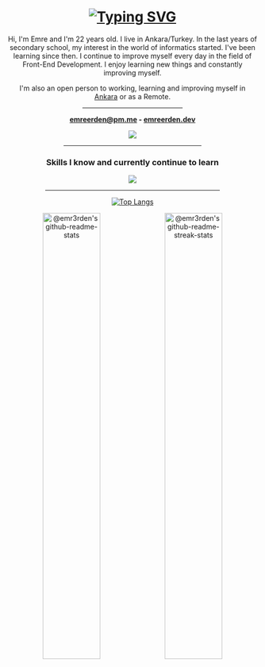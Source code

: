 <div align="center">

<h1><a href="https://git.io/typing-svg"><img src="https://readme-typing-svg.demolab.com?font=Heebo&weight=500&size=34&duration=2500&pause=1000&color=F472B6&center=true&vCenter=true&width=435&lines=Hi+there+%F0%9F%91%8B;I'm+Emre+Erden;I'm+a+Front-End+Developer" alt="Typing SVG" /></a></h1>

<p>Hi, I'm Emre and I'm 22 years old. I live in Ankara/Turkey. In the last years of secondary school, my interest in the world of informatics started. I've been learning since then. I continue to improve myself every day in the field of Front-End Development. I enjoy learning new things and constantly improving myself.</p>

<p>I'm also an open person to working, learning and improving myself in <a href="https://goo.gl/maps/cadu4sCBbzi4B6F98" target="_blank" rel="noreferrer">Ankara</a> or as a Remote.</p>
  
<hr width="40%">
  
<p align="center">
  <b><p><a href="mailto:emreerden@pm.me">emreerden@pm.me</a> - <a href="https://emreerden.dev/" target="_blank" rel="noreferrer">emreerden.dev</a></p></b>
  <a href="https://skillicons.dev">
    <img src="https://skillicons.dev/icons?i=linkedin,codepen,twitter,instagram" />
  </a>
</p>

<hr width="55%">
  
<p align="center">
  <h3>Skills I know and currently continue to learn</h3>
  <a href="https://skillicons.dev">
    <img src="https://skillicons.dev/icons?i=html,css,sass,bootstrap,tailwindcss,js,vue,git" />
  </a>
</p>

<hr width="70%">

<p></p>

[![Top Langs](https://github-readme-stats.vercel.app/api/top-langs/?username=emr3rden&layout=compact&theme=midnight-purple&hide_border=true)](https://github.com/emr3rden)

<a href="https://github.com/emr3rden?tab=repositories"><img src="https://github-readme-stats-one-bice.vercel.app/api?username=emr3rden&theme=midnight-purple&show_icons=true&count_private=true&hide_border=true&role=OWNER,ORGANIZATION_MEMBER,COLLABORATOR"  width="48%" alt="@emr3rden's github-readme-stats"/></a>
<a href="https://github.com/emr3rden?tab=stars"><img src="https://github-readme-streak-stats.herokuapp.com?user=emr3rden&theme=midnight-purple&hide_border=true&date_format=M%20j%5B%2C%20Y%5D"  width="48%" alt="@emr3rden's github-readme-streak-stats"/></a>

</div>
